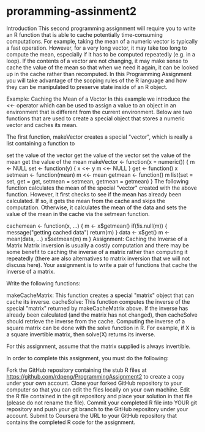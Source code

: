 # proramming-assinment2
Introduction
This second programming assignment will require you to write an R function that is able to cache potentially time-consuming computations. For example, taking the mean of a numeric vector is typically a fast operation. However, for a very long vector, it may take too long to compute the mean, especially if it has to be computed repeatedly (e.g. in a loop). If the contents of a vector are not changing, it may make sense to cache the value of the mean so that when we need it again, it can be looked up in the cache rather than recomputed. In this Programming Assignment you will take advantage of the scoping rules of the R language and how they can be manipulated to preserve state inside of an R object.

Example: Caching the Mean of a Vector
In this example we introduce the <<- operator which can be used to assign a value to an object in an environment that is different from the current environment. Below are two functions that are used to create a special object that stores a numeric vector and caches its mean.

The first function, makeVector creates a special "vector", which is really a list containing a function to

set the value of the vector
get the value of the vector
set the value of the mean
get the value of the mean
makeVector <- function(x = numeric()) {
        m <- NULL
        set <- function(y) {
                x <<- y
                m <<- NULL
        }
        get <- function() x
        setmean <- function(mean) m <<- mean
        getmean <- function() m
        list(set = set, get = get,
             setmean = setmean,
             getmean = getmean)
}
The following function calculates the mean of the special "vector" created with the above function. However, it first checks to see if the mean has already been calculated. If so, it gets the mean from the cache and skips the computation. Otherwise, it calculates the mean of the data and sets the value of the mean in the cache via the setmean function.

cachemean <- function(x, ...) {
        m <- x$getmean()
        if(!is.null(m)) {
                message("getting cached data")
                return(m)
        }
        data <- x$get()
        m <- mean(data, ...)
        x$setmean(m)
        m
}
Assignment: Caching the Inverse of a Matrix
Matrix inversion is usually a costly computation and there may be some benefit to caching the inverse of a matrix rather than computing it repeatedly (there are also alternatives to matrix inversion that we will not discuss here). Your assignment is to write a pair of functions that cache the inverse of a matrix.

Write the following functions:

makeCacheMatrix: This function creates a special "matrix" object that can cache its inverse.
cacheSolve: This function computes the inverse of the special "matrix" returned by makeCacheMatrix above. If the inverse has already been calculated (and the matrix has not changed), then cacheSolve should retrieve the inverse from the cache.
Computing the inverse of a square matrix can be done with the solve function in R. For example, if X is a square invertible matrix, then solve(X) returns its inverse.

For this assignment, assume that the matrix supplied is always invertible.

In order to complete this assignment, you must do the following:

Fork the GitHub repository containing the stub R files at https://github.com/rdpeng/ProgrammingAssignment2 to create a copy under your own account.
Clone your forked GitHub repository to your computer so that you can edit the files locally on your own machine.
Edit the R file contained in the git repository and place your solution in that file (please do not rename the file).
Commit your completed R file into YOUR git repository and push your git branch to the GitHub repository under your account.
Submit to Coursera the URL to your GitHub repository that contains the completed R code for the assignment.
